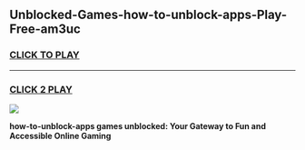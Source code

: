
## Unblocked-Games-how-to-unblock-apps-Play-Free-am3uc
<h3>
<a href="https://premium76.site?title=how-to-unblock-apps&ref=18A1">CLICK TO PLAY</a></h3>
<hr>

<h3>
<a href="https://premium76.site?title=how-to-unblock-apps&ref=18A1">CLICK 2 PLAY</a>
  
</h3>

<a href="https://premium76.site?title=how-to-unblock-apps&ref=18A1"><img src="https://clearcache.store/games.png"></a>


**how-to-unblock-apps games unblocked: Your Gateway to Fun and Accessible Online Gaming**
